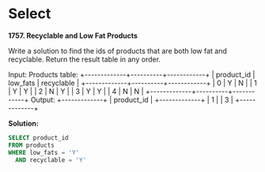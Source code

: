 # Select 
__1757. Recyclable and Low Fat Products__

Write a solution to find the ids of products that are both low fat and recyclable.
Return the result table in any order.

Input: 
Products table:
+-------------+----------+------------+
| product_id  | low_fats | recyclable |
+-------------+----------+------------+
| 0           | Y        | N          |
| 1           | Y        | Y          |
| 2           | N        | Y          |
| 3           | Y        | Y          |
| 4           | N        | N          |
+-------------+----------+------------+
Output: 
+-------------+
| product_id  |
+-------------+
| 1           |
| 3           |
+-------------+

__Solution:__
```sql
SELECT product_id
FROM products
WHERE low_fats = 'Y'
  AND recyclable = 'Y'
```

